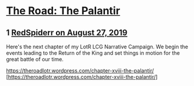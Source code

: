 # [The Road: The Palantir](https://community.fantasyflightgames.com/topic/299352-the-road-the-palantir/)

## 1 [RedSpiderr on August 27, 2019](https://community.fantasyflightgames.com/topic/299352-the-road-the-palantir/?do=findComment&comment=3772341)

Here's the next chapter of my LotR LCG Narrative Campaign. We begin the events leading to the Return of the King and set things in motion for the great battle of our time.

https://theroadlotr.wordpress.com/chapter-xviii-the-palantir/ [https://theroadlotr.wordpress.com/chapter-xviii-the-palantir/]

 

